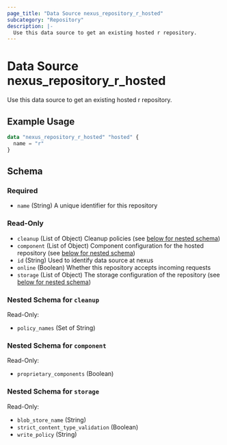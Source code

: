 ```yaml
---
page_title: "Data Source nexus_repository_r_hosted"
subcategory: "Repository"
description: |-
  Use this data source to get an existing hosted r repository.
---
```

# Data Source nexus_repository_r_hosted
Use this data source to get an existing hosted r repository.
## Example Usage
```terraform
data "nexus_repository_r_hosted" "hosted" {
  name = "r"
}
```
<!-- schema generated by tfplugindocs -->
## Schema

### Required

- `name` (String) A unique identifier for this repository

### Read-Only

- `cleanup` (List of Object) Cleanup policies (see [below for nested schema](#nestedatt--cleanup))
- `component` (List of Object) Component configuration for the hosted repository (see [below for nested schema](#nestedatt--component))
- `id` (String) Used to identify data source at nexus
- `online` (Boolean) Whether this repository accepts incoming requests
- `storage` (List of Object) The storage configuration of the repository (see [below for nested schema](#nestedatt--storage))

<a id="nestedatt--cleanup"></a>
### Nested Schema for `cleanup`

Read-Only:

- `policy_names` (Set of String)


<a id="nestedatt--component"></a>
### Nested Schema for `component`

Read-Only:

- `proprietary_components` (Boolean)


<a id="nestedatt--storage"></a>
### Nested Schema for `storage`

Read-Only:

- `blob_store_name` (String)
- `strict_content_type_validation` (Boolean)
- `write_policy` (String)
